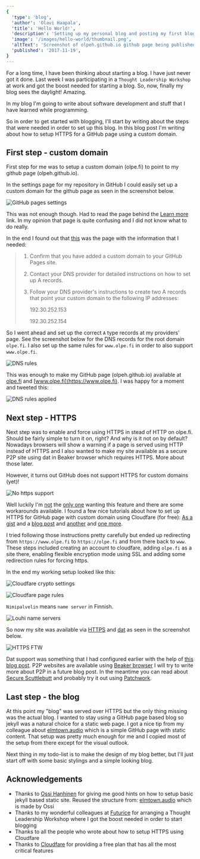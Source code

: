 ```yaml
---
{
  'type': 'blog',
  'author': 'Olavi Haapala',
  'title': 'Hello World!',
  'description': 'Setting up my personal blog and posting my first blog post',
  'image': '/images/hello-world/thumbnail.png',
  'altText': 'Screenshot of olpeh.github.io github page being published at olpe.fi',
  'published': '2017-11-19',
}
---
```


For a long time, I have been thinking about starting a blog. I have just never got it done. Last week I was participating in a `Thought Leadership Workshop` at work and got the boost needed for starting a blog. So, now, finally my blog sees the daylight! Amazing.

In my blog I'm going to write about software development and stuff that I have learned while programming.

So in order to get started with blogging, I'll start by writing about the steps that were needed in order to set up this blog. In this blog post I'm writing about how to setup HTTPS for a GitHub page using a custom domain.

## First step - custom domain

First step for me was to setup a custom domain (olpe.fi) to point to my github page (olpeh.github.io).

In the settings page for my repository in GitHub I could easily set up a custom domain for the github page as seen in the screenshot below.

![GitHub pages settings](/images/hello-world/gh-pages.png)

This was not enough though. Had to read the page behind the [Learn more](https://help.github.com/articles/using-a-custom-domain-with-github-pages/) link. In my opinion that page is quite confusing and I did not know what to do really.

In the end I found out that [this](https://help.github.com/articles/setting-up-an-apex-domain/#configuring-a-records-with-your-dns-provider/) was the page with the information that I needed:

> 1.  Confirm that you have added a custom domain to your GitHub Pages site.
>
> 2.  Contact your DNS provider for detailed instructions on how to set up A records.
>
> 3.  Follow your DNS provider's instructions to create two A records that point your custom domain to the following IP addresses:
>
>     192.30.252.153
>
>     192.30.252.154

So I went ahead and set up the correct `A` type records at my providers' page. See the screenshot below for the DNS records for the root domain `olpe.fi`. I also set up the same rules for `www.olpe.fi` in order to also support `www.olpe.fi`.

![DNS rules](/images/hello-world/dns-louhi.png)

This was enough to make my GitHub page (olpeh.github.io) available at [olpe.fi](https://olpe.fi) and [www.olpe.fi](https://www.olpe.fi). I was happy for a moment and tweeted this:

![DNS rules applied](/images/hello-world/tweet-dns-http.png)

## Next step - HTTPS

Next step was to enable and force using HTTPS in stead of HTTP on olpe.fi. Should be fairly simple to turn it on, right? And why is it not on by default? Nowadays browsers will show a warning if a page is served using HTTP instead of HTTPS and I also wanted to make my site available as a secure P2P site using dat in Beaker browser which requires HTTPS. More about those later.

However, it turns out GitHub does not support HTTPS for custom domains (yet)!

![No https support](/images/hello-world/tweet-no-https.png)

Well luckily I'm [not](https://github.com/isaacs/github/issues/156) the [only one](https://gist.github.com/coolaj86/e07d42f5961c68fc1fc8) wanting this feature and there are some workarounds available. I found a few nice tutorials about how to set up HTTPS for GitHub page with custom domain using Cloudfare (for free): [As a gist](https://gist.github.com/cvan/8630f847f579f90e0c014dc5199c337b) and a [blog post](https://blog.cloudflare.com/secure-and-fast-github-pages-with-cloudflare/) and [another](https://sheharyar.me/blog/free-ssl-for-github-pages-with-custom-domains/) and [one more](https://hackernoon.com/set-up-ssl-on-github-pages-with-custom-domains-for-free-a576bdf51bc).

I tried following those instructions pretty carefully but ended up redirecting from `https://www.olpe.fi` to `https://olpe.fi` and from there back to `www`. These steps included creating an account to cloudfare, adding `olpe.fi` as a site there, enabling flexible encryption mode using SSL and adding some redirection rules for forcing https.

In the end my working setup looked like this:

![Cloudfare crypto settings](/images/hello-world/cloudfare-crypto.png)

![Cloudfare page rules](/images/hello-world/cloudfare-page-rules.png)

`Nimipalvelin` means `name server` in Finnish.

![Louhi name servers](/images/hello-world/louhi-name-servers.png)

So now my site was available via [HTTPS](https://olpe.fi/) and [dat](dat://olpe.fi/) as seen in the screenshot below.

![HTTPS FTW](/images/hello-world/tweet-https-dat.png)

Dat support was something that I had configured earlier with the help of [this blog post](https://handbook.protozoa.nz/experiments/p2p_github_pages.html). P2P websites are available using [Beaker browser](https://beakerbrowser.com/) I will try to write more about P2P in a future blog post. In the meantime you can read about [Secure Scuttlebutt](https://www.scuttlebutt.nz/) and probably try it out using [Patchwork](https://github.com/ssbc/patchwork).

## Last step - the blog

At this point my "blog" was served over HTTPS but the only thing missing was the actual blog. I wanted to stay using a GitHub page based blog so jekyll was a natural choice for a static web page. I got a nice tip from my colleague about [elmtown.audio](https://github.com/elmtown/elmtown.github.io) which is a simple GitHub page with static content. That setup was pretty much enough for me and I copied most of the setup from there except for the visual outlook.

Next thing in my todo-list is to make the design of my blog better, but I'll just start off with some basic stylings and a simple looking blog.

## Acknowledgements

- Thanks to [Ossi Hanhinen](https://futurice.com/people/ossi-hanhinen) for giving me good hints on how to setup basic jekyll based static site. Reused the structure from: [elmtown.audio](https://github.com/elmtown/elmtown.github.io) which is made by Ossi
- Thanks to my wonderful colleagues at [Futurice](https://futurice.com/) for arranging a Thought Leadership Workshop where I got the boost needed in order to start blogging
- Thanks to all the people who wrote about how to setup HTTPS using Cloudfare
- Thanks to [Cloudfare](https://www.cloudflare.com/) for providing a free plan that has all the most critical features
